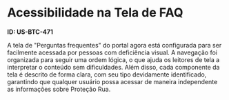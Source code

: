 # Acessibilidade na Tela de FAQ

**ID: US-BTC-471**

A tela de "Perguntas frequentes" do portal agora está configurada para ser facilmente acessada por pessoas com deficiência visual. A navegação foi organizada para seguir uma ordem lógica, o que ajuda os leitores de tela a interpretar o conteúdo sem dificuldades. Além disso, cada componente da tela é descrito de forma clara, com seu tipo devidamente identificado, garantindo que qualquer usuário possa acessar de maneira independente as informações sobre Proteção Rua.
